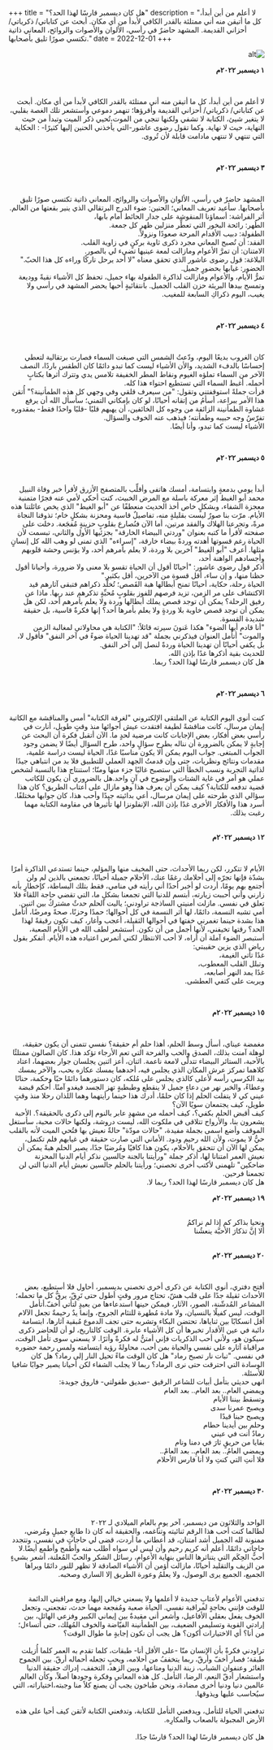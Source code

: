 +++
title = "هل كان ديسمبر قارسًا لهذا الحد؟"
description = "لا أعلم من أين أبدأ، كل ما أتيقن منه أني ممتلئة بالقدر الكافي لأبدأ من أي مكان. أبحث عن كتاباتي/ ذكرياتي/ أحزاني القديمة. المشهد حاضرٌ في رأسي، الألوان والأصوات والروائح، المعاني ذاتية تكتسي صورًا تليق بأصحابها."
date = 2022-12-01
+++

<div dir="rtl">

![alt](image.jpg)

**١ ديسمبر ٢٠٢٢م**

<br>

‏لا أعلم من أين أبدأ، كل ما أتيقن منه أني ممتلئة بالقدر الكافي لأبدأ من أي مكان. أبحث عن كتاباتي/ ذكرياتي/ أحزاني القديمة وأقرؤها؛ تنهمر دموعي وأستشعر تلك الغصة بقلبي، لا يتغير شيئ، الكتابة لا تشفي ولكنها تنجي من الموت،تُحيي ذكر الميت وتبدأ من حيث النهاية، حيث لا نهاية. وكما تقول رضوى عاشور-التي يأخذني الحنين إليها كثيرًا- : الحكاية التي تنتهي لا تنتهي مادامت قابلة لأن تُروى.<br>

<br>

**٣ ديسمبر ٢٠٢٢م**

<br>

المشهد حاضرٌ في رأسي، الألوان والأصوات والروائح، المعاني ذاتية تكتسي صورًا تليق بأصحابها. سأعيد تعريف المعاني؛ الحنين: ضوء الدرج البرتقالي الذي ينير بقعتها من العالم.<br>
أثر الفراشة: أسماؤنا المنقوشة على جدار الحائط أمام بابها،<br>
الطُهر: رائحة البخور التي تعطِّر منزلين ظهر كل جمعة.<br>
الطفولة: دبيب الأقدام المرحة صعودًا ونزولاً.<br>
الفقد: أن تُصبح المعاني مجرد ذكرى ثاوية بركنٍ في زاوية القلب.<br>
الامتنان: أن تمرَّ الأعوام ومازالت لمعة عينيها تضيء لي بالصور.<br>
البلاغة: قول رضوى عاشور الذي تحقق معناه "لا أحد يرحل تاركًا وراءه كل هذا الحبّ."<br>
الحضور: غيابها بحضورٍ جميل.<br>
تمرُّ الأيام، والأعوام ومازالت لذاكرة الطفولة بهاء جميل، تحفظ كل الأشياء نقيةً ووديعة وتمسح بيدها البريئة حزن القلب الجميل. بانتقائيةٍ أحبها يحضر المشهد في رأسي ولا يغيب، اليوم ذكراكِ السابعة للمغيب.<br>

<br>

**٤ ديسمبر ٢٠٢٢م**

<br>

كان الغروب بديعًا اليوم، ودّعتُ الشمس التي صبغت السماء فصارت برتقالية لتعطي إحساسًا بالدفء الشديد، والأن الأشياء ليست كما تبدو دائمًا كان الطقس باردًا، النصف الآخر من السماء تملؤه الغيوم ونقاط المطر الخفيفة تلامس يدي وتترك أثرها بكتابٍ أحمله. أغبط السماء التي تستطيع احتواء هذا كله.<br>
قرأت جملةً استوقفتني وتقول: "من سيعرف قلقي وفي وجهي كل هذه الطمأنينة؟" أُتقن هذا الأمر ببراعة، أسأمُ من إتقانه أحيانًا، لو كان بإمكاني التمني؛ سأسأل الله أن يرفع غشاوة الطمأنينة الزائفة من وجوه كل الخائفين، أن يهبهم قلبًا -قلبًا واحدًا فقط- بمقدوره تفرّسُ وجه حبيبه وطمأنته؛ فيذهب عنه الخوف والسؤال.<br>
الأشياء ليست كما تبدو، وأنا أيضًا.<br>

<br>

**٥ ديسمبر ٢٠٢٢م**

<br>

أبدأ يومي بدمعةٍ وابتسامة، أمسك هاتفى وأقلِّب بالمتصفح الأزرق لأقرأ خبر وفاة النبيل محمد أبو الغيط إثر معركة باسلة مع المرض الخبيث، كنت أحكي لأمي عنه فجرًا متمنية معجزة الشفاء، وبشكلٍ خاص أخذ الحديث منعطفًا عن "أبو الغيط" الذي يخص عائلتنا هذه الأيام. مرّت بنا صورٌ ليست بقليلةٍ منه، تفاصيلٌ قاسية ومحزنة بشكلٍ خام؛ تذوقنا النجاة مرةً، وتجرعنا الهلاك والفقد مرتين، أما الآن فنُصارع بقلوبٍ حزينةٍ مُفجَعة. دخلت على صفحته لأقرأ ما كتبه بعنوان "وردتي البيضاء الخارقة" بجزئيها الأول والثاني، تبسمت لأن الحياة رغم قسوتها أهدته وردةً بيضاء خارقة، "إسراءه" الذي تمنى لو وهب الله كل إنسانٍ مثلها. أعرف "أبو الغيط" آخرين بلا وردة، لا يعلم بأمرهم أحد، ولا يؤنس وحشة قلوبهم وأجسادهم الواهنة أحد،<br>
أذكر قول رضوى عاشور: "أحيانًا أقول أن الحياة تقسو بلا معنى ولا ضرورة، وأحيانا أقول حظنا منها، و إن ساء، أقل قسوة من الآخرين، أقل بكثير."<br>
الحياة رحلة، حكاية، أحيانًا تمنح أبطالها هبة القَصص؛ تُخلَّد ذكراهم فتبقى آثارهم قيد الاكتشاف على مر الزمن، تزيد فرصهم للفوز بقلوبٍ مُحبِّةٍ تذكرهم عند ربها. ماذا عن رفيق الرحلة؟ يمكن أن توجد قصص يملك أبطالها وردة ولا يعلم بأمرهم أحد، لكن هل يمكن أن توجد قصص خاوية بلا وردةٍ ولا يعلم بأمرها أحد؟ إنها فكرةٌ قاسية، بل حقيقة شديدة القسوة.<br>
"أنا قادم أيها الضوء" هكذا عَنونَ سيرته قائلاً: "الكتابة هي محاولاتي لمغالبة الزمن والموت" أتأمل العنوان فيذكرني بجملة "قد تهدينا الحياة ضوءً في آخر النفق" فأقول لا، بل يكفي أحيانًا أن تهدينا الحياة وردةً لنصل إلى آخر النفق.<br>
للحديث بقية أذكرها غدًا بإذن الله.<br>
هل كان ديسمبر قارسًا لهذا الحد؟ ربما.<br>

<br>

**٦ ديسمبر ٢٠٢٢م**

<br>
كنت أنوي اليوم الكتابة عن الملتقى الإلكتروني "لغرفة الكتابة" أمس والمناقشة مع الكاتبة إيمان مرسال، كانت مناقشةً لطيفة افتقدت عيش أجوائها منذ وقتٍ طويل، أنارت في رأسي بعض أفكار، بعض الإجابات كانت مرضية لحدٍ ما. الآن أتقبل فكرة أن البحث عن إجابةٍ لا يمكن بالضرورة أن نناله بطرح سؤالٍ واحد، طرح السؤال أيضًا لا يضمن وجود الجواب المبتغى. جواب اليوم يمكن ألا يكون مناسبًا غدًا، الحياة ليست دراسة علمية، مقدمات ونتائج ونظريات، حتى وإن قدمتُ الجهد العملي للتطبيق فلا بد من انتباهي جيدًا لذاتية التجربة ونسب الخطأ التي ستصبح غالبًا جزء منها ومنّا؛ استنتاج هذا بالنسبة لشخص عملي هو أمر في غاية الشتات والوضوح في آنٍ واحد.هل بالضروري أن يكون للكاتب قضية تدفعه للكتابة؟ كيف يمكن أن يعرف هذا وهو مازال على أعتاب الطريق؟ كان هذا سؤالي الذي طرحته على إيمان مرسال، أعي بدائيته جيدًا وأحب هذا، كان جوابها مختلفًا. أسرد هذا والأفكار الأخرى غدًا بإذن الله، الإنفلونزا لها تأثيرها في مقاومة الكتابة مهما رغبت بذلك.<br>

<br>

**١٢ ديسمبر ٢٠٢٢م**

<br>

الأيام لا تتكرر، لكن ربما الأحداث، حتى المخيف منها والمؤلم، حينما تستدعي الذاكرة أمرًا بشدّة فإنها تجرّه إلى أحلامك رغمًا عنك، الأحلام جميلة أحيانًا، تجمعني بالذين لم ولن أجتمع بهم يومًا، أردت لو أخبر أحدًا أني رأيته في منامي، فقط بتلك البساطة، كإخطارٍ بأنه زارني وأني أحببت زيارته، أبتسم للدنيا التي تجمعنا بشكلٍ ما، التي تقضي حاجة اللقاء فلا تعلق في نفسي. مازلت أمنيتي الساذجة تراودني؛ ياليت الحلم حدثٌ مشتركٌ بين اثنين. أمي تشبه النسمة، دائمًا، لها أثر النسمة في كل أحوالها؛ حمدًا وحزنًا، صحةً ومرضًا، أتأمل هذا بشدة حينما تغمرني خفتها في أحوالها الثقيلة، أعجب وأغار، كيف تكون رقيقةً لهذا الحد؟ رقتها تخيفني، لأنها أجمل من أن تكون. أستشعر لطف الله في الأيام الصعبة، أستبصر الضوء آملة أن أراه، لا أحب الانتظار لكني أتمرس اعتياده هذه الأيام. أتفكر بقول رياض الذي يزين حقيبتي:<br>
غدًا تأتي الغيمة،<br>
وتبلل القلب المعطوب،<br>
غدًا يمد النهر أصابعه،<br>
ويربت على كتفي العطشى.<br>

<br>

**١٥ ديسمبر ٢٠٢٢م**

<br>

مغمضة عيناي، أسأل وسط الحلم، أهذا حلم أم حقيقة؟ نفسي تتمنى أن يكون حقيقة، لوهلة آمنت بذلك، الصدق والحب والفرحة التي تعم الأرجاء تؤكد هذا. كان الصالون ممتلئًا بالأحبة، الستائر البيضاء تتدلّى لامعة ناعمة. اثنان، أعز اثنين يجلسان جوار بعضهما، اعتاد كلاهما تمركز عرش المكان الذي يجلس فيه، أحدهما يمسك عكازه بحب، والآخر يمسك بيد الكرسي رأسه لأعلى كالذي يجلس على مُلكه، كان دستورهما دائمًا حبًا وحكمة، حنانًا وعطاءً، والخير نهر من دعاءٍ جميل لا ينقطع وطبطبةٍ تهز الجسد فيغدو آمنًا. أُحكم قبضة عيني كي لا يتفلت الحلم إذا كان حلمًا، أدرك هذا حينما رأيتهما وهما اللذان رحلا منذ وقتٍ طويل، كيف يجتمعان سويًا الآن؟<br>
كيف أقبض الحلم بكفي؟، كيف أحمله من مشهدٍ عابر بالنوم إلى ذكرى بالحقيقة؟. الأحبة يشعرون بنا، والأرواح تتلاقى في ملكوت الله، ليست دروشة، ولكنها حالات محبة، سأستغل الموقف وأضع اسمى بجملة مفيدة، "حالات مودّة" حالةٌ نعيش بها فتُحي الميت لأنه بالقلب حيُّ لا يموت، ولأن الله رحيم ودود. الأماني التي صارت حقيقة في غيابهم فلم تكتمل، يمكن لها الآن أن تتحقق بالأحلام، يكون هذا كافيًا ومُرضيًا جدًا، يصير الحلم هبةً يمكن أن نعيش العمر امتنانا لها، أذكر جملة "ورأيتنا بالجنة جالسين نذكر أيام الدنيا المحزنة ضاحكين" تلهمنى لأكتب أخرى تخصني؛ ورأيتنا بالحلم جالسين نعيش أيام الدنيا التي لن تجمعنا فرحين.<br>
هل كان ديسمبر قارسًا لهذا الحد؟ ربما لا.<br>

**١٩ ديسمبر ٢٠٢٢م**

<br>
ونحيا بذاكر كم إذا لم نراكمُ<br>
‏ألا إنَّ تذكارَ الأحبَّة ينعشُنا<br>

<br>

**٢٠ ديسمبر ٢٠٢٢م**

<br>

أفتح دفتري، أنوي الكتابة عن ذكرى أخرى تخصني بديسمبر، أحاول فلا أستطيع، بعض الأحداث ثقيلة جدًا على قلب هشّ، تحتاج مرور وقتٍ أطول حتى تَرِقّ، يرقُّ كل ما تحمله؛ المشاعر المُدشّنة، الصور، الآثار، فيمكن حينها استدعاءها من بعيدٍ لتأتي أخفّ.أتأمل الوقت، ليس كفيلًا بالنسيان، ولا مادة مُطهرة للتئام الجروح، وإنما يدٌ رحيمةٌ تجعل الآلام أقل انسكابًا بين ثناياها، تحتضن البكاء وتشربه حتى تجف الدموع مُبقية آثارها، ابتسامة دائبة في عين الأقدار تخبرها أن كل الأشياء عابرة. الوقت كالتاريخ، لو أن للحاضر ذكرى سيكون هو، ولأني أحب الذكريات فإني أمتنُّ له فكرةً وأثرًا. لا يسعني سوى تأمل الوقت، مراقباة آثاره على نفسي والحياة بمن أحب، محاولةً رؤية ابتسامته ولمس رحمة حضوره في نفسي. "تبات نار تصبح رماد" هل كان الوقت ماءً تحيل النار إلى رماد؟ هل كان الوسادة التي احترقت حتى نرى الرماد؟ ربما لا يجلب الشفاء لكن أحيانا يصير جوابًا شافيا للأسئلة.<br>
انهى حديثي بتأمل أبيات للشاعر الرقيق -صديق طفولتي- فاروق جويدة:<br>
ويمضي العام.. بعد العام.. بعد العام<br>
وتسقط بيننا الأيام<br>
ويصبح عمرنا سدى<br>
ويصبح حبنا قيدًا<br>
وحلم بين أيدينا حطام<br>
رمادٌ أنت في عيني<br>
بقايا من حريقٍ ثارَ في دمنا ونام<br>
ويمضي العامُ.. بعد العامِ.. بعد العامْ..<br>
فلا أنتِ التي كنتِ ولا أنا فارس الأحلام<br>

<br>

**٣٠ ديسمبر ٢٠٢٢م**

<br>

الواحد والثلاثون من ديسمبر، آخر يومٍ بالعام الميلادي لـ ٢٠٢٢<br>
لطالما كنت أحب هذا الرقم ثنائيته وتناغمه، والحقيقة أنه كان ذا طابعٍ جميلٍ ومُرضي، ممنونة لله الجميل أشد امتنان، قد أعطاني ما أردت، قضى لي حاجاتٍ في نفسي، وتتجدد حاجاتي دائمًا، أعلم أنه كريم رحيم وأن ليس لي سواه أطلب منه وأطمح وأطمع أيضًا.لا أحبُّ الحِكَم التي يتناثرها الناس بنهاية الأعوام، رسائل الشكر والحبّ المُعلنة، أشعر بشيءٍ من الزيف والتقليد أحيانًا، مازالت أؤمن أن الأشياء الصادقة لا تظهر للنور دائمًا ويراها الجميع، الجميع يرى الوصول، ولا يعلمُ وعورة الطريق إلا الساري وصحبه.<br>

<br>
تدفعني الأعوام لأعتابٍ جديدة لا أعلمها ولا يسعني خيالي إليها، ومع مراقبتي الدائمة للوقت فإنني بحاجةٍ لمراقبة نفسي. الحياة صعبة ومُفجعة مهما حدث، تفجعني، وتجعل الخوف يفعل بعقلي الأفاعيل، وأشعر أني مقيدةٌ بين إيماني الكبير وفزعي الهائل، بين إرادتي القوية وتسليمي الضعيف، بين الطمأنينة الفيّاضة والخوف المُهلك، حتى أتساءل؛ من أنا؟ أي الاختيارات أكون؟ هل يجب أن نكون إجابةٍ ما طوال الوقت؟<br>

<br>
تراودني فكرةٌ بأن الإنسان منّا -على الأقل أنا- طبقات، كلما تقدم به العمر كلما أُزيلت طبقة؛ فصار أخفّ وأرقّ، ربما يتخففُ من أحلامه، وبحبٍ تجعله أحماله أرقّ. بين الجموح الغائر وعنفوان الشباب، زينة الدنيا ومتاعها، وبين الزهد، التخفف، إدراك حقيقة الدنيا واستشعار أدقّ النعم، الرضا، التأمل. كل هذه المعاني وفكرة وجودها أصلاً، وكأن العالم عالمين دنيا ودنيا أخرى مضادة، ونحن طباخون يجب أن يصنع كلاً منا وجبته،اختياراته، التي سيُحاسب عليها ويذوقها.<br>

<br>
تدفعني الحياة للتأمل، ويدفعني التأمل للكتابة، وتدفعني الكتابة لأتقن كيف أحيا على هذه الأرض المجبولة بالصعاب والمكارِه.<br>

<br>
هل كان ديسمبر قارسًا لهذا الحد؟ قارسًا جدًا.<br>

</div>
